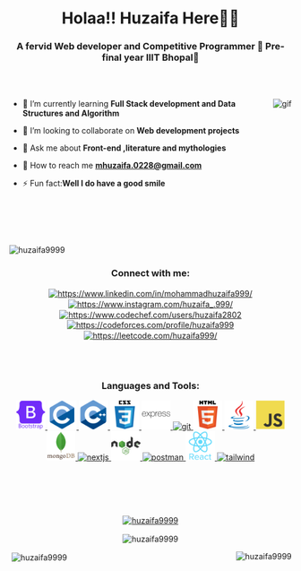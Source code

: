 <h1 align="center">Holaa!! Huzaifa Here💫💫</h1>
<h3 align="center">A fervid Web developer and Competitive Programmer 👻 Pre-final year IIIT
    Bhopal🤖</h3>
    <br></br>
<p>
    <img alt="gif" align="right" widht="320" height="280"
        src="https://media.tenor.com/nwTD5-bwkRcAAAAC/shinji-ikari-thank-you.gif" />
</p>

- 🐾 I’m currently learning **Full Stack development and Data Structures and Algorithm**

- 🤝 I’m looking to collaborate on **Web development projects**

- 💬 Ask me about **Front-end ,literature and mythologies**

- 📧 How to reach me **mhuzaifa.0228@gmail.com**

- ⚡ Fun fact:**Well I do have a good smile**

<br></br>
<br></br>
<p align="left">
    <img
        src="https://komarev.com/ghpvc/?username=huzaifa9999&label=Profile%20views&color=0e75b6&style=flat"
        alt="huzaifa9999" />
</p>


<p align="center">
    <h3 align="center">Connect with me:</h3>
    <p align="center">
        <a href="https://linkedin.com/in/mohammadhuzaifa999/"
            target="blank">
            <img align="center"
                src="https://raw.githubusercontent.com/rahuldkjain/github-profile-readme-generator/master/src/images/icons/Social/linked-in-alt.svg"
                alt="https://www.linkedin.com/in/mohammadhuzaifa999/" height="40" width="50" />
        </a>
        <a href="https://www.instagram.com/huzaifa_.999/" target="blank">
            <img align="center"
                src="https://raw.githubusercontent.com/rahuldkjain/github-profile-readme-generator/master/src/images/icons/Social/instagram.svg"
                alt="https://www.instagram.com/huzaifa_.999/" height="40" width="50" />
        </a>
        <a href="https://www.codechef.com/users/huzaifa2802"
            target="blank">
            <img align="center"
                src="https://cdn.jsdelivr.net/npm/simple-icons@3.1.0/icons/codechef.svg"
                alt="https://www.codechef.com/users/huzaifa2802" height="40" width="50" />
        </a>
        <a href="https://codeforces.com/profile/huzaifa999"
            target="blank">
            <img align="center"
                src="https://raw.githubusercontent.com/rahuldkjain/github-profile-readme-generator/master/src/images/icons/Social/codeforces.svg"
                alt="https://codeforces.com/profile/huzaifa999" height="40" width="50" />
        </a>
        <a href="https://leetcode.com/huzaifa999/" target="blank">
            <img align="center"
                src="https://raw.githubusercontent.com/rahuldkjain/github-profile-readme-generator/master/src/images/icons/Social/leet-code.svg"
                alt="https://leetcode.com/huzaifa999/" height="40" width="50" />
        </a>
    </p>

</p>
<br></br>
<h3 align="center">Languages and Tools:</h3>
<p align="center">
    <a href="https://getbootstrap.com" target="_blank" rel="noreferrer">
        <img
            src="https://raw.githubusercontent.com/devicons/devicon/master/icons/bootstrap/bootstrap-plain-wordmark.svg"
            alt="bootstrap" width="52" height="52" />
    </a>
    <a href="https://www.cprogramming.com/" target="_blank" rel="noreferrer">
        <img src="https://raw.githubusercontent.com/devicons/devicon/master/icons/c/c-original.svg"
            alt="c" width="52" height="52" />
    </a>
    <a href="https://www.w3schools.com/cpp/" target="_blank" rel="noreferrer">
        <img
            src="https://raw.githubusercontent.com/devicons/devicon/master/icons/cplusplus/cplusplus-original.svg"
            alt="cplusplus" width="52" height="52" />
    </a>
    <a href="https://www.w3schools.com/css/" target="_blank" rel="noreferrer">
        <img
            src="https://raw.githubusercontent.com/devicons/devicon/master/icons/css3/css3-original-wordmark.svg"
            alt="css3" width="52" height="52" />
    </a>
    <a href="https://expressjs.com" target="_blank" rel="noreferrer">
        <img
            src="https://raw.githubusercontent.com/devicons/devicon/master/icons/express/express-original-wordmark.svg"
            alt="express" width="52" height="52" />
    </a>
    <a href="https://git-scm.com/" target="_blank" rel="noreferrer">
        <img src="https://www.vectorlogo.zone/logos/git-scm/git-scm-icon.svg" alt="git" width="52"
        5  height="52" />
    </a>
    <a href="https://www.w3.org/html/" target="_blank" rel="noreferrer">
        <img
            src="https://raw.githubusercontent.com/devicons/devicon/master/icons/html5/html5-original-wordmark.svg"
            alt="html5" width="52" height="52" />
    </a>
    <a href="https://www.java.com" target="_blank" rel="noreferrer">
        <img
            src="https://raw.githubusercontent.com/devicons/devicon/master/icons/java/java-original.svg"
            alt="java" width="52" height="52" />
    </a>
    <a href="https://developer.mozilla.org/en-US/docs/Web/JavaScript" target="_blank"
        rel="noreferrer">
        <img
            src="https://raw.githubusercontent.com/devicons/devicon/master/icons/javascript/javascript-original.svg"
            alt="javascript" width="52" height="52" />
    </a>
    <a href="https://www.mongodb.com/" target="_blank" rel="noreferrer">
        <img
            src="https://raw.githubusercontent.com/devicons/devicon/master/icons/mongodb/mongodb-original-wordmark.svg"
            alt="mongodb" width="52" height="52" />
    </a>
    <a href="https://nextjs.org/" target="_blank" rel="noreferrer">
        <img src="https://cdn.worldvectorlogo.com/logos/nextjs-2.svg" alt="nextjs" width="52"
        5  height="40" />
    </a>
    <a href="https://nodejs.org" target="_blank" rel="noreferrer">
        <img
            src="https://raw.githubusercontent.com/devicons/devicon/master/icons/nodejs/nodejs-original-wordmark.svg"
            alt="nodejs" width="52" height="52" />
    </a>
    <a href="https://postman.com" target="_blank" rel="noreferrer">
        <img src="https://www.vectorlogo.zone/logos/getpostman/getpostman-icon.svg" alt="postman"
            width="52" height="52" />
    </a>
    <a href="https://reactjs.org/" target="_blank" rel="noreferrer">
        <img
            src="https://raw.githubusercontent.com/devicons/devicon/master/icons/react/react-original-wordmark.svg"
            alt="react" width="52" height="52" />
    </a>
    <a href="https://tailwindcss.com/" target="_blank" rel="noreferrer">
        <img src="https://www.vectorlogo.zone/logos/tailwindcss/tailwindcss-icon.svg" alt="tailwind"
            width="52" height="52" />
    </a>
</p>
<br></br>
<br></br>
<p align="center">
    <a href="https://github.com/ryo-ma/github-profile-trophy">
        <img src="https://github-profile-trophy.vercel.app/?username=huzaifa9999&theme=darkhub" alt="huzaifa9999" />
    </a>
</p>

<p align="center">
    <img align="center"
        src="https://github-readme-stats.vercel.app/api/top-langs?username=huzaifa9999&show_icons=true&locale=en&layout=compact&theme=nightowl"
        alt="huzaifa9999" />
</p>
<p align ="right">
    <img align="right" src="https://github-readme-streak-stats.herokuapp.com/?user=huzaifa9999&theme=nightowl"
        alt="huzaifa9999" />
</p>

<p>&nbsp;<img align="center"
        src="https://github-readme-stats.vercel.app/api?username=huzaifa9999&show_icons=true&locale=en&theme=nightowl"
        alt="huzaifa9999" /></p>
